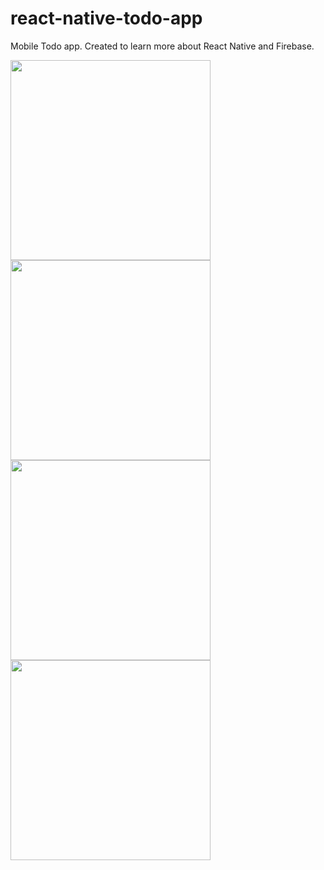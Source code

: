 # react-native-todo-app

Mobile Todo app. Created to learn more about React Native and Firebase.

<img src="https://github.com/vezhdelit/react-native-todo-app/assets/57722783/773662d4-afe8-40fb-90c4-222c6c537799" width="320">
<img src="https://github.com/vezhdelit/react-native-todo-app/assets/57722783/0bc099be-0b68-46ca-9d6a-58a58b3b0d53" width="320">

<img src="https://github.com/vezhdelit/react-native-todo-app/assets/57722783/ec52acf4-26cf-40a2-9986-86feae0106d5" width="320">
<img src="https://github.com/vezhdelit/react-native-todo-app/assets/57722783/e9081ad7-a3b5-434e-84df-914a2c67f38e" width="320">

